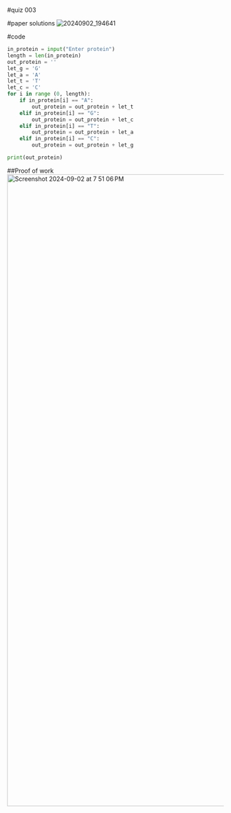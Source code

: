 #quiz 003


#paper solutions
![20240902_194641](https://github.com/user-attachments/assets/54bead0b-5aa4-4caf-8e08-a97658d9467f)


#code
```.py
in_protein = input("Enter protein")
length = len(in_protein)
out_protein = ''
let_g = 'G'
let_a = 'A'
let_t = 'T'
let_c = 'C'
for i in range (0, length):
    if in_protein[i] == "A":
        out_protein = out_protein + let_t
    elif in_protein[i] == "G":
        out_protein = out_protein + let_c
    elif in_protein[i] == "T":
        out_protein = out_protein + let_a
    elif in_protein[i] == "C":
        out_protein = out_protein + let_g

print(out_protein)
```

##Proof of work
<img width="1470" alt="Screenshot 2024-09-02 at 7 51 06 PM" src="https://github.com/user-attachments/assets/d3954fe4-a15e-4a7d-baed-5a926687587b">
